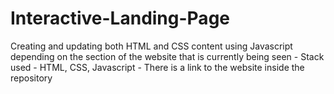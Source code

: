 # Interactive-Landing-Page
Creating and updating both HTML and CSS content using Javascript depending on the section of the website that is currently being seen - Stack used - HTML, CSS, Javascript - There is a link to the website inside the repository
